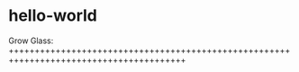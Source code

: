 # hello-world
Grow Glass:  
++++++++++++++++++++++++++++++++++++++++++++++++++++++++++++++++++++++++++++++++++++++++